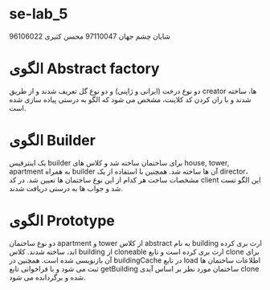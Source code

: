 # se-lab_5

شایان چشم جهان 97110047
محسن کثیری 96106022

# الگوی Abstract factory 
دو نوع درخت (ایرانی و ژاپنی) و دو نوع گل تعریف شدند و از طریق creator ها، ساخته شدند و با ران کردن کد کلاینت، مشخص می شود که الگو به درستی پیاده سازی شده است.

# الگوی Builder 
یک اینترفیس builder برای ساختمان ساخته شد و کلاس های house, tower, apartment به همراه builder آن ها ساخته شد. همچنین با استفاده از یک director، مشخصات ساخت هر کدام از این نوع ساختمان ها تعیین شد. در کد client این الگو تست شد و جواب ها به درستی دریافت شدند.

# الگوی Prototype 
دو نوع ساختمان apartment و tower از کلاس abstract به نام building ارث بری کرده اند، ساخته شدند. کلاس building از cloneable ارث بری کرده است و تابع clone برای آن بازنویسی شده است. همچنین در buildingCache در تابع load اطلاعات ساختمان ها ثبت می شود و با فراخوانی تابع getBuilding ساختمان مورد نطر بر اساس آیدی clone شده و برگردانده می شود.
